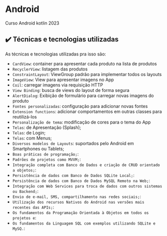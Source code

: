 # Android
 Curso Android kotlin 2023

 
## ✔️ Técnicas e tecnologias utilizadas

As técnicas e tecnologias utilizadas pra isso são:

- `CardView`: container para apresentar cada produto na lista de produtos
- `RecyclerView`: listagem das produtos
- `ConstraintLayout`: ViewGroup padrão para implementar todos os layouts
- `ImageView`: View para apresentar imagens no App
- `Coil`: carregar imagens via requisição HTTP
- `View Binding`: busca de views do layout de forma segura
- `AlertDialog`: Exibição de formulário para carregar novas imagens do produto
- `Fontes personalizadas`: configuração para adicionar novas fontes
- `Extension functions`: adicionar comportamentos em outras classes para reutilizá-los
- `Personalização de tema`: modificação de cores para o tema do App
- `Telas`: de Apresentação (Splash);
- `Telas`: de Login;
- `Telas`: com Menus;
- `Diversos modelos de Layouts`: suportados pelo Android em Smartphones ou Tablets;
- `Boas práticas de programação;`:
- `Padrões de projetos como MVVM;`:
- `Integração completa com Banco de Dados e criação de CRUD orientado a objetos;`:
- `Persistência de dados com Banco de Dados SQLite Local;`:
- `Persistência de dados com Banco de Dados MySQL Remoto na Web;`:
- `Integração com Web Services para troca de dados com outros sistemas ou Backend;`:
- `Envio de e-mail, SMS, compartilhamento nas redes sociais;`:
- `Utilização dos recursos Nativos do Android nas versões mais recentes das APIs;`:
- `Os fundamentos da Programação Orientada à Objetos em todos os projetos e`:
- `Os fundamentos da Linguagem SQL com exemplos utilizando SQLite e MySQ.`:
